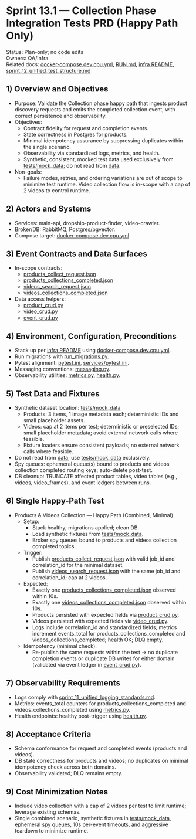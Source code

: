# Sprint 13.1 — Collection Phase Integration Tests PRD (Happy Path Only)

Status: Plan-only; no code edits  
Owners: QA/Infra  
Related docs: [docker-compose.dev.cpu.yml](../../infra/pvm/docker-compose.dev.cpu.yml), [RUN.md](../../RUN.md), [infra README](../../infra/pvm/README.md), [sprint_12_unified_test_structure.md](./sprint_12_unified_test_structure.md)

## 1) Overview and Objectives
- Purpose: Validate the Collection phase happy path that ingests product discovery requests and emits the completed collection event, with correct persistence and observability.
- Objectives:
  - Contract fidelity for request and completion events.
  - State correctness in Postgres for products.
  - Minimal idempotency assurance by suppressing duplicates within the single scenario.
  - Observability via standardized logs, metrics, and health.
  - Synthetic, consistent, mocked test data used exclusively from [tests/mock_data](../../tests/mock_data); do not read from [data](../../data/).
- Non-goals:
  - Failure modes, retries, and ordering variations are out of scope to minimize test runtime. Video collection flow is in-scope with a cap of 2 videos to control runtime.

## 2) Actors and Systems
- Services: main-api, dropship-product-finder, video-crawler.
- Broker/DB: RabbitMQ, Postgres/pgvector.
- Compose target: [docker-compose.dev.cpu.yml](../../infra/pvm/docker-compose.dev.cpu.yml)

## 3) Event Contracts and Data Surfaces
- In-scope contracts:
  - [products_collect_request.json](../../libs/contracts/contracts/schemas/products_collect_request.json)
  - [products_collections_completed.json](../../libs/contracts/contracts/schemas/products_collections_completed.json)
  - [videos_search_request.json](../../libs/contracts/contracts/schemas/videos_search_request.json)
  - [videos_collections_completed.json](../../libs/contracts/contracts/schemas/videos_collections_completed.json)
- Data access helpers:
  - [product_crud.py](../../libs/common-py/common_py/crud/product_crud.py)
  - [video_crud.py](../../libs/common-py/common_py/crud/video_crud.py)
  - [event_crud.py](../../libs/common-py/common_py/crud/event_crud.py)

## 4) Environment, Configuration, Preconditions
- Stack up per [infra README](../../infra/pvm/README.md) using [docker-compose.dev.cpu.yml](../../infra/pvm/docker-compose.dev.cpu.yml).
- Run migrations with [run_migrations.py](../../scripts/run_migrations.py).
- Pytest alignment: [pytest.ini](../../pytest.ini), [services/pytest.ini](../../services/pytest.ini).
- Messaging conventions: [messaging.py](../../libs/common-py/common_py/messaging.py).
- Observability utilities: [metrics.py](../../libs/common-py/common_py/metrics.py), [health.py](../../libs/common-py/common_py/health.py).

## 5) Test Data and Fixtures
- Synthetic dataset location: [tests/mock_data](../../tests/mock_data)
  - Products: 3 items, 1 image metadata each; deterministic IDs and small placeholder assets.
  - Videos: cap at 2 items per test; deterministic or preselected IDs; small placeholder metadata; avoid external network calls where feasible.
  - Fixture loaders ensure consistent payloads; no external network calls where feasible.
- Do not read from [data](../../data/); use [tests/mock_data](../../tests/mock_data) exclusively.
- Spy queues: ephemeral queue(s) bound to products and videos collection completed routing keys; auto-delete post-test.
- DB cleanup: TRUNCATE affected product tables, video tables (e.g., videos, video_frames), and event ledgers between runs.

## 6) Single Happy-Path Test
- Products & Videos Collection — Happy Path (Combined, Minimal)
  - Setup:
    - Stack healthy; migrations applied; clean DB.
    - Load synthetic fixtures from [tests/mock_data](../../tests/mock_data).
    - Broker spy queues bound to products and videos collection completed topics.
  - Trigger:
    - Publish [products_collect_request.json](../../libs/contracts/contracts/schemas/products_collect_request.json) with valid job_id and correlation_id for the minimal dataset.
    - Publish [videos_search_request.json](../../libs/contracts/contracts/schemas/videos_search_request.json) with the same job_id and correlation_id; cap at 2 videos.
  - Expected:
    - Exactly one [products_collections_completed.json](../../libs/contracts/contracts/schemas/products_collections_completed.json) observed within 10s.
    - Exactly one [videos_collections_completed.json](../../libs/contracts/contracts/schemas/videos_collections_completed.json) observed within 10s.
    - Products persisted with expected fields via [product_crud.py](../../libs/common-py/common_py/crud/product_crud.py).
    - Videos persisted with expected fields via [video_crud.py](../../libs/common-py/common_py/crud/video_crud.py).
    - Logs include correlation_id and standardized fields; metrics increment events_total for products_collections_completed and videos_collections_completed; health OK; DLQ empty.
  - Idempotency (minimal check):
    - Re-publish the same requests within the test → no duplicate completion events or duplicate DB writes for either domain (validated via event ledger in [event_crud.py](../../libs/common-py/common_py/crud/event_crud.py)).

## 7) Observability Requirements
- Logs comply with [sprint_11_unified_logging_standards.md](./sprint_11_unified_logging_standards.md).
- Metrics: events_total counters for products_collections_completed and videos_collections_completed using [metrics.py](../../libs/common-py/common_py/metrics.py).
- Health endpoints: healthy post-trigger using [health.py](../../libs/common-py/common_py/health.py).

## 8) Acceptance Criteria
- Schema conformance for request and completed events (products and videos).
- DB state correctness for products and videos; no duplicates on minimal idempotency check across both domains.
- Observability validated; DLQ remains empty.

## 9) Cost Minimization Notes
- Include video collection with a cap of 2 videos per test to limit runtime; leverage existing schemas.
- Single combined scenario, synthetic fixtures in [tests/mock_data](../../tests/mock_data), ephemeral spy queues, 10s per-event timeouts, and aggressive teardown to minimize runtime.